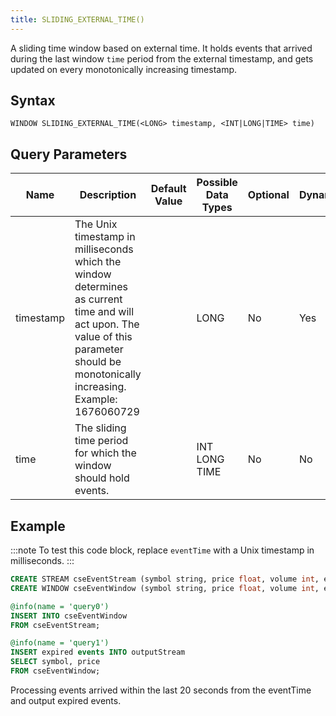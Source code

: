 ```yaml
---
title: SLIDING_EXTERNAL_TIME()
---
```


A sliding time window based on external time. It holds events that arrived during the last window `time` period from the external timestamp, and gets updated on every monotonically increasing timestamp.

## Syntax

    WINDOW SLIDING_EXTERNAL_TIME(<LONG> timestamp, <INT|LONG|TIME> time)

## Query Parameters

| Name        | Description            | Default Value | Possible Data Types | Optional | Dynamic |
|-------------|------------------------|---------------|---------------------|----------|---------|
| timestamp   | The Unix timestamp in milliseconds which the window determines as current time and will act upon. The value of this parameter should be monotonically increasing. Example: 1676060729 |               | LONG     | No       | Yes     |
| time | The sliding time period for which the window should hold events.      |          | INT LONG TIME    | No      | No      |

## Example

:::note
To test this code block, replace `eventTime` with a Unix timestamp in milliseconds.
:::

```sql
CREATE STREAM cseEventStream (symbol string, price float, volume int, eventTime long);
CREATE WINDOW cseEventWindow (symbol string, price float, volume int, eventTime long) SLIDING_EXTERNAL_TIME(eventTime, 20 sec) OUTPUT expired events;

@info(name = 'query0')
INSERT INTO cseEventWindow
FROM cseEventStream;

@info(name = 'query1')
INSERT expired events INTO outputStream
SELECT symbol, price
FROM cseEventWindow;
```

Processing events arrived within the last 20 seconds from the eventTime and output expired events.
